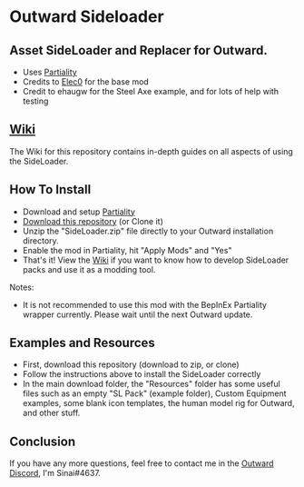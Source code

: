 # Outward Sideloader

## Asset SideLoader and Replacer for Outward.

* Uses [Partiality](https://github.com/PartialityModding/PartialityLauncher/releases)
* Credits to [Elec0](https://github.com/Elec0) for the base mod
* Credit to ehaugw for the Steel Axe example, and for lots of help with testing

## [Wiki](https://github.com/sinaioutlander/Outward-Sideloader/wiki) ##

The Wiki for this repository contains in-depth guides on all aspects of using the SideLoader.

## How To Install ##

* Download and setup [Partiality](https://outward.gamepedia.com/Installing_Mods#Partiality)
* [Download this repository](https://github.com/sinaioutlander/Outward-Sideloader/archive/master.zip) (or Clone it)
* Unzip the "SideLoader.zip" file directly to your Outward installation directory.
* Enable the mod in Partiality, hit "Apply Mods" and "Yes"
* That's it! View the [Wiki](https://github.com/sinaioutlander/Outward-Sideloader/wiki) if you want to know how to develop SideLoader packs and use it as a modding tool.

Notes: 
* It is not recommended to use this mod with the BepInEx Partiality wrapper currently. Please wait until the next Outward update.

## Examples and Resources ##

* First, download this repository (download to zip, or clone)
* Follow the instructions above to install the SideLoader correctly
* In the main download folder, the "Resources" folder has some useful files such as an empty "SL Pack" (example folder), Custom Equipment examples, some blank icon templates, the human model rig for Outward, and other stuff. 

## Conclusion ##

If you have any more questions, feel free to contact me in the [Outward Discord](discord.gg/outward), I'm Sinai#4637.
